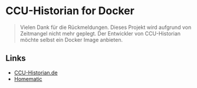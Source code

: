 # CCU-Historian for Docker

> Vielen Dank für die Rückmeldungen. Dieses Projekt wird aufgrund von Zeitmangel nicht mehr geplegt. Der Entwickler von CCU-Historian möchte selbst ein Docker Image anbieten.

## Links

* [CCU-Historian.de](http://ccu-historian.de)
* [Homematic](http://homematic.com)
